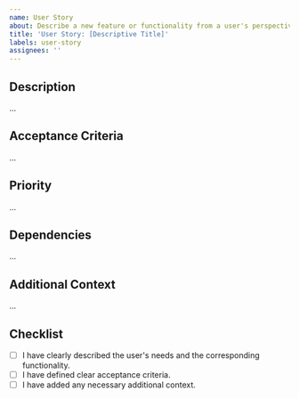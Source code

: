 ```yaml
---
name: User Story
about: Describe a new feature or functionality from a user's perspective
title: 'User Story: [Descriptive Title]'
labels: user-story
assignees: ''
---
```


## Description

<!-- As a [type of user], I want [an action] so that [benefit]. -->

...

## Acceptance Criteria

<!-- Specific requirements that need to be met for this story to be considered complete. -->

...

## Priority

<!-- Specify the urgency or importance of this story. -->

...

## Dependencies

<!-- List related features, modules, or user stories that this story depends on. -->

...

## Additional Context

<!-- Any additional information or context about the story. -->

...

## Checklist

- [ ] I have clearly described the user's needs and the corresponding functionality.
- [ ] I have defined clear acceptance criteria.
- [ ] I have added any necessary additional context.

<!-- Template by Evgenii Shiliaev - Licensed under CC BY 4.0 -->
<!-- https://github.com/Jekwwer/markdown-docs-kit -->
<!-- Licensed under: https://github.com/Jekwwer/markdown-docs-kit/blob/main/LICENSE -->
